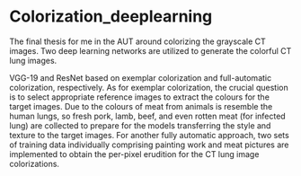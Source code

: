 # Colorization_deeplearning
<p>The final thesis for me in the AUT around colorizing the grayscale CT images. Two deep learning networks are utilized to generate the colorful CT lung images. </p>
VGG-19 and ResNet based on exemplar colorization and full-automatic colorization, respectively. 
As for exemplar colorization, the crucial question is to select appropriate reference images to extract the colours for the target images. Due to the colours of meat from animals is resemble the human lungs, so fresh pork, lamb, beef, and even rotten meat (for infected lung) are collected to prepare for the models transferring the style and texture to the target images. 
For another fully automatic approach, two sets of training data individually comprising painting work and meat pictures are implemented to obtain the per-pixel erudition for the CT lung image colorizations.

